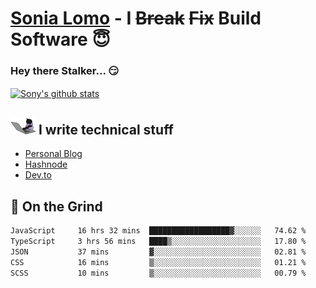 # [Sonia Lomo](https://sonylomo.github.io/) - I ~~Break~~ ~~Fix~~ Build Software 😇
### Hey there Stalker... 😏 

<a href="https://github.com/sonylomo/github-readme-stats">
  <img align="center" src="https://media.giphy.com/media/lU05nFSW6Y2A/giphy.gif" alt="Sony's github stats" />
</a>

## <img src="assets/devcat.gif" width="40"> I write technical stuff
- [Personal Blog](https://www.sonylomo.dev/blog)
- [Hashnode](https://sonylomo.hashnode.dev/)
- [Dev.to](https://dev.to/sonylomo)

## 🤡 On the Grind
<!--START_SECTION:waka-->

```txt
JavaScript     16 hrs 32 mins  ██████████████████▓░░░░░░   74.62 %
TypeScript     3 hrs 56 mins   ████▒░░░░░░░░░░░░░░░░░░░░   17.80 %
JSON           37 mins         ▓░░░░░░░░░░░░░░░░░░░░░░░░   02.81 %
CSS            16 mins         ▒░░░░░░░░░░░░░░░░░░░░░░░░   01.21 %
SCSS           10 mins         ▒░░░░░░░░░░░░░░░░░░░░░░░░   00.79 %
```

<!--END_SECTION:waka-->
